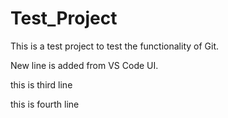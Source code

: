 # Test_Project

This is a test project to test the functionality of Git.

New line is added from VS Code UI.

this is third line 

this is fourth line